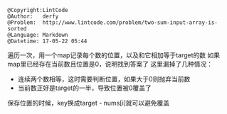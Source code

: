 ```
@Copyright:LintCode
@Author:   derfy
@Problem:  http://www.lintcode.com/problem/two-sum-input-array-is-sorted
@Language: Markdown
@Datetime: 17-05-22 05:44
```

遍历一次，用一个map记录每个数的位置，以及和它相加等于target的数
如果map里已经存在当前数且位置是0，说明找到答案了
这里漏掉了几种情况：
* 连续两个数相等，这时需要判断位置，如果大于0则抛弃当前数
* 当前数正好是target的一半，导致位置被0覆盖了

保存位置的时候，key换成target - nums[i]就可以避免覆盖